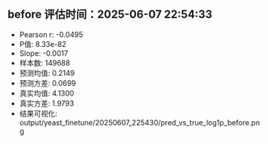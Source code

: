 
## before 评估时间：2025-06-07 22:54:33
- Pearson r: -0.0495
- P值: 8.33e-82
- Slope: -0.0017
- 样本数: 149688
- 预测均值: 0.2149
- 预测方差: 0.0699
- 真实均值: 4.1300
- 真实方差: 1.9793
- 结果可视化: output/yeast_finetune/20250607_225430/pred_vs_true_log1p_before.png
